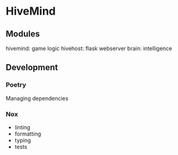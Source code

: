 # HiveMind
## Modules
hivemind: game logic
hivehost: flask webserver
brain: intelligence

## Development
### Poetry
Managing dependencies
### Nox
- linting
- formatting
- typing
- tests

